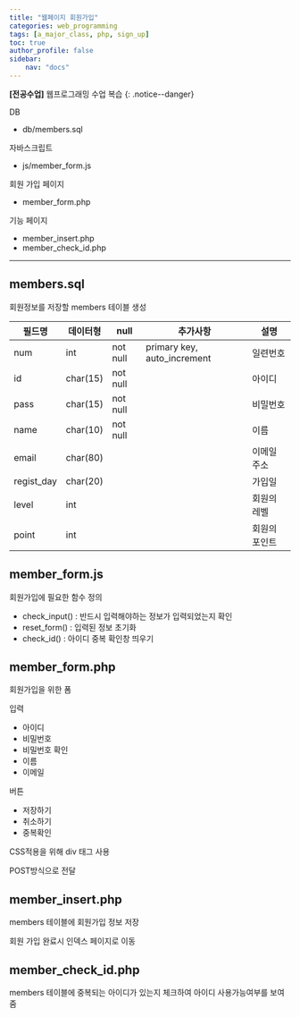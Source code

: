 ```yaml
---
title: "웹페이지 회원가입"
categories: web_programming
tags: [a_major_class, php, sign_up]
toc: true
author_profile: false
sidebar:
    nav: "docs"
---
```

**[전공수업]** 웹프로그래밍 수업 복습
{: .notice--danger}

DB

- db/members.sql

자바스크립트

- js/member_form.js

회원 가입 페이지

- member_form.php

기능 페이지

- member_insert.php
- member_check_id.php

---

## members.sql
회원정보를 저장할 members 테이블 생성

| 필드명 | 데이터형 | null | 추가사항 | 설명 |
| --- | --- | --- | --- | --- |
| num | int | not null | primary key, auto_increment | 일련번호 |
| id | char(15) | not null |  | 아이디 |
| pass | char(15) | not null |  | 비밀번호 |
| name | char(10) | not null |  | 이름 |
| email | char(80) |  |  | 이메일 주소 |
| regist_day | char(20) |  |  | 가입일 |
| level | int |  |  | 회원의 레벨 |
| point | int |  |  | 회원의 포인트 |

## member_form.js
회원가입에 필요한 함수 정의

- check_input() : 반드시 입력해야하는 정보가 입력되었는지 확인
- reset_form() : 입력된 정보 초기화
- check_id() : 아이디 중복 확인창 띄우기

## member_form.php
회원가입을 위한 폼

입력

- 아이디
- 비밀번호
- 비밀번호 확인
- 이름
- 이메일

버튼

- 저장하기
- 취소하기
- 중복확인

CSS적용을 위해 div 태그 사용

POST방식으로 전달

## member_insert.php
members 테이블에 회원가입 정보 저장

회원 가입 완료시 인덱스 페이지로 이동

## member_check_id.php
members 테이블에 중복되는 아이디가 있는지 체크하여 아이디 사용가능여부를 보여줌